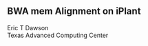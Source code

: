 BWA mem Alignment on iPlant
---------------------------
Eric T Dawson  
Texas Advanced Computing Center

